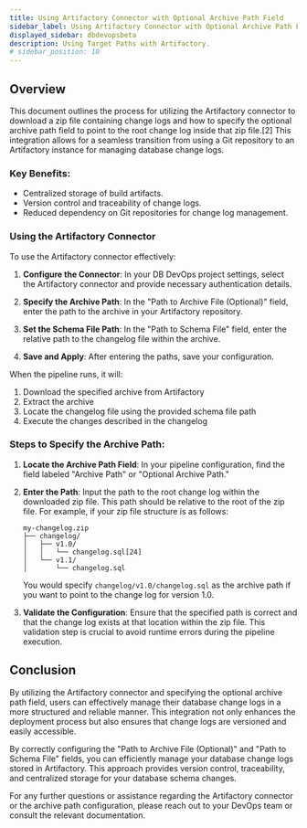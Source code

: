 ```yaml
---
title: Using Artifactory Connector with Optional Archive Path Field
sidebar_label: Using Artifactory Connector with Optional Archive Path Field
displayed_sidebar: dbdevopsbeta
description: Using Target Paths with Artifactory.
# sidebar_position: 10
---
```


## Overview

This document outlines the process for utilizing the Artifactory connector to download a zip file containing change logs and how to specify the optional archive path field to point to the root change log inside that zip file.[2] This integration allows for a seamless transition from using a Git repository to an Artifactory instance for managing database change logs.



### Key Benefits:

 - Centralized storage of build artifacts.
 - Version control and traceability of change logs.
 - Reduced dependency on Git repositories for change log management.

### Using the Artifactory Connector

To use the Artifactory connector effectively:

 1. **Configure the Connector**: In your DB DevOps project
 settings, select the Artifactory connector and provide necessary
 authentication details.
 
 2. **Specify the Archive Path**: In the "Path to Archive File (Optional)" field, enter the path to the archive in your
 Artifactory repository.
 
 3. **Set the Schema File Path**: In the "Path to Schema File"
 field, enter the relative path to the changelog file within the
 archive.
 4. **Save and Apply**: After entering the paths, save your configuration.
 
 When the pipeline runs, it will:
 
 1. Download the specified archive from Artifactory
 2. Extract the archive
 3. Locate the changelog file using the provided schema file path
 4. Execute the changes described in the changelog

### Steps to Specify the Archive Path:

1. **Locate the Archive Path Field**: In your pipeline configuration, find the field labeled "Archive Path" or "Optional Archive Path."

2. **Enter the Path**: Input the path to the root change log within the downloaded zip file. This path should be relative to the root of the zip file. For example, if your zip file structure is as follows:

   ```
   my-changelog.zip
   ├── changelog/
   │   ├── v1.0/
   │   │   └── changelog.sql[24]
   │   └── v1.1/
   │       └── changelog.sql
   ```

   You would specify `changelog/v1.0/changelog.sql` as the archive path if you want to point to the change log for version 1.0.

3. **Validate the Configuration**: Ensure that the specified path is correct and that the change log exists at that location within the zip file. This validation step is crucial to avoid runtime errors during the pipeline execution.

## Conclusion

By utilizing the Artifactory connector and specifying the optional archive path field, users can effectively manage their database change logs in a more structured and reliable manner. This integration not only enhances the deployment process but also ensures that change logs are versioned and easily accessible.

By correctly configuring the "Path to Archive File (Optional)" and "Path to Schema File" fields, you can efficiently manage your database change logs stored in Artifactory. This approach provides version control, traceability, and centralized storage for your database schema changes.

For any further questions or assistance regarding the Artifactory connector or the archive path configuration, please reach out to your DevOps team or consult the relevant documentation.
